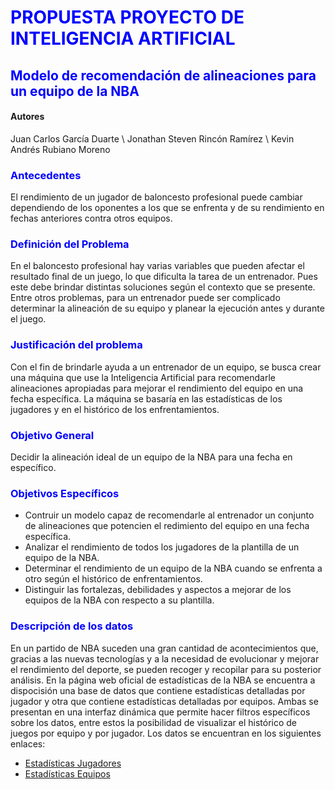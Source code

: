 # <FONT color="blue">PROPUESTA PROYECTO DE INTELIGENCIA ARTIFICIAL </FONT>
## <FONT color="blue">Modelo de recomendación de alineaciones para un equipo de la NBA </FONT>

#### Autores
Juan Carlos García Duarte \\
Jonathan Steven Rincón Ramírez \\
Kevin Andrés Rubiano Moreno

### <FONT color="blue"> Antecedentes </FONT>
El rendimiento de un jugador de baloncesto profesional puede cambiar dependiendo de los oponentes a los que se enfrenta y de su rendimiento en fechas anteriores contra otros equipos.

### <FONT color="blue"> Definición del Problema </FONT>
En el baloncesto profesional hay varias variables que pueden afectar el resultado final de un juego, lo que dificulta la tarea de un entrenador. Pues este debe brindar distintas soluciones según el contexto que se presente. Entre otros problemas, para un entrenador puede ser complicado determinar la alineación de su equipo y planear la ejecución antes y durante el juego.

### <FONT color="blue"> Justificación del problema </FONT>
Con el fin de brindarle ayuda a un entrenador de un equipo, se busca crear una máquina que use la Inteligencia Artificial para recomendarle alineaciones apropiadas para mejorar el rendimiento del equipo en una fecha específica. La máquina se basaría en las estadísticas de los jugadores y en el histórico de los enfrentamientos.

### <FONT color="blue"> Objetivo General </FONT>
Decidir la alineación ideal de un equipo de la NBA para una fecha en específico.

### <FONT color="blue"> Objetivos Específicos </FONT>

* Contruir un modelo capaz de recomendarle al entrenador un conjunto de alineaciones que potencien el redimiento del equipo en una fecha específica.
* Analizar el rendimiento de todos los jugadores de la plantilla de un equipo de la NBA.
* Determinar el rendimiento de un equipo de la NBA cuando se enfrenta a otro según el histórico de enfrentamientos.
* Distinguir las fortalezas, debilidades y aspectos a mejorar de los equipos de la NBA con respecto a su plantilla.

### <FONT color="blue"> Descripción de los datos </FONT>

En un partido de NBA suceden una gran cantidad de acontecimientos que, gracias a las nuevas tecnologías y a la necesidad de evolucionar y mejorar el rendimiento del deporte, se pueden recoger y recopilar para su posterior análisis. En la página web oficial de estadísticas de la NBA se encuentra a dispocisión una base de datos que contiene estadísticas detalladas por jugador y otra que contiene estadísticas detalladas por equipos. Ambas se presentan en una interfaz dinámica que permite hacer filtros específicos sobre los datos, entre estos la posibilidad de visualizar el histórico de juegos por equipo y por jugador. Los datos se encuentran en los siguientes enlaces:
* [Estadísticas Jugadores](https://www.nba.com/stats/players/traditional?PerMode=Totals&sort=PTS&dir=-1)
* [Estadísticas Equipos](https://www.nba.com/stats/teams/traditional?DateFrom=&DateTo=&PerMode=Totals&sort=PTS&dir=-1)
